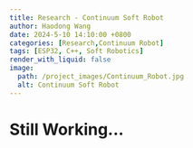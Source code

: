 ```yaml
---
title: Research - Continuum Soft Robot 
author: Haodong Wang
date: 2024-5-10 14:10:00 +0800
categories: [Research,Continuum Robot]
tags: [ESP32, C++, Soft Robotics]
render_with_liquid: false
image:
  path: /project_images/Continuum_Robot.jpg
  alt: Continuum Soft Robot
---
```


# Still Working...